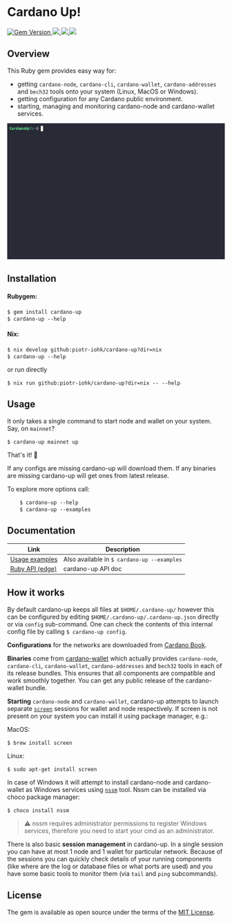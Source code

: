 # Cardano Up!
<a href="https://badge.fury.io/rb/cardano-up">
  <img src="https://badge.fury.io/rb/cardano-up.svg" alt="Gem Version">
</a>
<a href="https://github.com/piotr-iohk/cardano-up/actions?query=workflow%3ATests">
  <img src="https://github.com/piotr-iohk/cardano-up/workflows/Tests/badge.svg" />
</a>
<a href="https://github.com/piotr-iohk/cardano-up/actions?query=workflow%3ADocs">
  <img src="https://github.com/piotr-iohk/cardano-up/workflows/Docs/badge.svg" />
</a>
<a href="https://github.com/piotr-iohk/cardano-up/actions?query=workflow%3ARubocop">
  <img src="https://github.com/piotr-iohk/cardano-up/workflows/Rubocop/badge.svg" />
</a>

## Overview

This Ruby gem provides easy way for:
 - getting `cardano-node`, `cardano-cli`, `cardano-wallet`, `cardano-addresses` and `bech32` tools onto your system (Linux, MacOS or Windows).
 - getting configuration for any Cardano public environment.
 - starting, managing and monitoring cardano-node and cardano-wallet services.

<img src="cardano-up.gif" />

## Installation

#### Rubygem:

    $ gem install cardano-up
    $ cardano-up --help

#### Nix:

    $ nix develop github:piotr-iohk/cardano-up?dir=nix
    $ cardano-up --help

or run directly

    $ nix run github:piotr-iohk/cardano-up?dir=nix -- --help

## Usage

It only takes a single command to start node and wallet on your system. Say, on `mainnet`?

    $ cardano-up mainnet up

That's it! 🎉

If any configs are missing cardano-up will download them. If any binaries are missing cardano-up will get ones from latest release.

To explore more options call:

		$ cardano-up --help
		$ cardano-up --examples

## Documentation

| Link | Description  |
|--|--|
|  [Usage examples](https://github.com/piotr-iohk/cardano-up/wiki/Usage-Examples) | Also available in `$ cardano-up --examples` |
|  [Ruby API (edge)](https://piotr-iohk.github.io/cardano-up/master/) | cardano-up API doc |

## How it works
By default cardano-up keeps all files at `$HOME/.cardano-up/` however this can be configured by editing `$HOME/.cardano-up/.cardano-up.json` directly or via `config` sub-command. One can check the contents of this internal config file by calling `$ cardano-up config`.

**Configurations** for the networks are downloaded from [Cardano Book](https://book.world.dev.cardano.org/environments.html).

**Binaries** come from [cardano-wallet](https://github.com/input-output-hk/cardano-wallet) which actually provides `cardano-node`, `cardano-cli`, `cardano-wallet`, `cardano-addresses` and `bech32` tools in each of its release bundles. This ensures that all components are compatible and work smoothly together. You can get any public release of the cardano-wallet bundle. 

**Starting** `cardano-node` and `cardano-wallet`,  cardano-up attempts to launch separate [`screen`](https://www.gnu.org/software/screen/) sessions for wallet and node respectively. If screen is not present on your system you can install it using package manager, e.g.:

MacOS:

    $ brew install screen

Linux:

    $ sudo apt-get install screen

In case of Windows it will attempt to install cardano-node and cardano-wallet as Windows services using [`nssm`](https://nssm.cc/) tool. Nssm can be installed via choco package manager:

    $ choco install nssm

> :warning: nssm requires administrator permissions to register Windows services, therefore you need to start your cmd as an administrator.

There is also basic **session management** in cardano-up. In a single session you can have at most 1 node and 1 wallet for particular network. Because of the sessions you can quickly check details of your running components (like where are the log or database files or what ports are used) and you have some basic tools to monitor them (via `tail` and `ping` subcommands).

## License

The gem is available as open source under the terms of the [MIT License](https://github.com/piotr-iohk/cardano-up/blob/master/LICENSE.txt).
